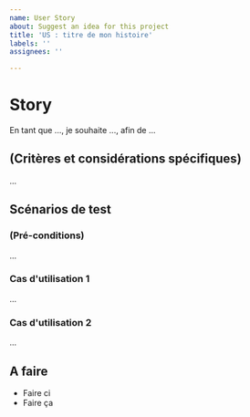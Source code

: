 ```yaml
---
name: User Story
about: Suggest an idea for this project
title: 'US : titre de mon histoire'
labels: ''
assignees: ''

---
```


# Story


En tant que ..., je souhaite ..., afin de ...

## (Critères et considérations spécifiques)

...

## Scénarios de test

### (Pré-conditions)

...

### Cas d'utilisation 1

...

### Cas d'utilisation 2

...

## A faire

- Faire ci
- Faire ça
